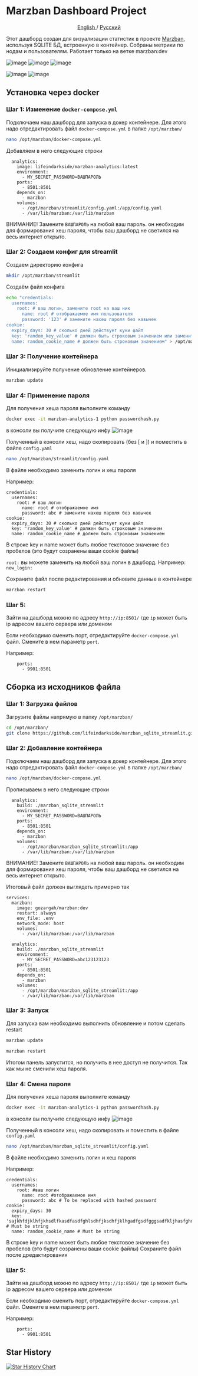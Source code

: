 # Marzban Dashboard Project
<p align="center">
 <a href="./README.md">
 English
 </a>
 /
 <a href="./README-RU.md">
 Русский
 </a>
</p>

Этот дашборд создан для визуализации статистик в проекте [Marzban](https://github.com/Gozargah/Marzban), используя SQLITE БД, встроенную в контейнер.
Собраны метрики по нодам и пользователям. Работает только на ветке marzban:dev

![image](https://github.com/lifeindarkside/marzban_sqlite_streamlit/assets/66727826/2fd39235-9139-46a2-a734-2e200edf7861)
![image](https://github.com/lifeindarkside/marzban_sqlite_streamlit/assets/66727826/daaca12f-0e37-4542-a303-e44bb31c6b04)
![image](https://github.com/lifeindarkside/marzban_sqlite_streamlit/assets/66727826/6b54c4ce-f303-4bcb-8070-93ab9e8de191)

![image](https://github.com/lifeindarkside/marzban_mysql_streamlit/assets/66727826/8fcd7d19-1a5f-408d-8f83-7d5afc5da219)
![image](https://github.com/lifeindarkside/marzban_mysql_streamlit/assets/66727826/f55a79ec-2889-4897-8500-540a44c09b7b)


## Установка через docker

### Шаг 1: Изменение `docker-compose.yml`

Подключаем наш дашборд для запуска в докер контейнере. Для этого надо отредактировать файл `docker-compose.yml` в папке `/opt/marzban/` 

```bash
nano /opt/marzban/docker-compose.yml
```
Добавляем в него следующие строки
```
  analytics:
    image: lifeindarkside/marzban-analytics:latest
    environment: 
      - MY_SECRET_PASSWORD=ВАШПАРОЛЬ
    ports:
      - 8501:8501
    depends_on:
      - marzban
    volumes:
      - /opt/marzban/streamlit/config.yaml:/app/config.yaml
      - /var/lib/marzban:/var/lib/marzban
```

ВНИМАНИЕ! Замените `ВАШПАРОЛЬ` на любой ваш пароль. он необходим для формирования хеш пароля, чтобы ваш дашборд не светился на весь интернет открыто.

### Шаг 2: Создаем конфиг для streamlit

Создаем директорию конфига

```bash
mkdir /opt/marzban/streamlit
```

Создаём файл конфига

```bash
echo "credentials:
  usernames:
    root: # ваш логин, замените root на ваш ник
      name: root # отображаемое имя пользователя
      password: '123' # замените нахеш пароля без кавычек
cookie:
  expiry_days: 30 # сколько дней действует куки файл
  key: 'random_key_value' # должен быть строковым значением или замените его на 120 символов латинского алфавита нижнего регистра
  name: random_cookie_name # должен быть строковым значением" > /opt/marzban/streamlit/config.yaml
```


### Шаг 3: Получение контейнера

Инициализируйте получение обновление контейнеров.

```bash
marzban update
```

### Шаг 4: Применение пароля

Для получения хеша пароля выполните команду 

```bash
docker exec -it marzban-analytics-1 python passwordhash.py
```

в консоли вы получите следующую инфу 
![image](https://github.com/lifeindarkside/marzban_sqlite_streamlit/assets/66727826/767371a6-9de9-49a5-abce-573183036a6f)

Полученный в консоли хеш, надо скопировать (без [ и ]) и поместить в файле `config.yaml`

```bash
nano /opt/marzban/streamlit/config.yaml
```

В файле необходимо заменить логин и хеш пароля

Например:

```
credentials:
  usernames:
    root: # ваш логин
      name: root # отображаемое имя
      password: abc # замените нахеш пароля без кавычек
cookie:
  expiry_days: 30 # сколько дней действует куки файл
  key: 'random_key_value' # должен быть строковым значением
  name: random_cookie_name # должен быть строковым значением
```
В строке key и name может быть любое текстовое значение без пробелов (это будут созранены ваши cookie файлы)

`root:` вы можете заменить на любой ваш логин в дашборд. Например: `new_login:`

Сохраните файл после редактирования и обновите данные в контейнере

```bash
marzban restart
```

### Шаг 5:
Зайти на дашборд можно по адресу 
`http://ip:8501/`
где `ip` может быть ip адресом вашего сервера или доменом

Если необходимо сменить порт, отредактируйте `docker-compose.yml` файл. Смените в нем параметр `port`.

Например:
```
    ports:
      - 9901:8501
```




## Сборка из исходников файла

### Шаг 1: Загрузка файлов

Загрузите файлы напрямую в папку `/opt/marzban/`

```bash
cd /opt/marzban/
git clone https://github.com/lifeindarkside/marzban_sqlite_streamlit.git
```

### Шаг 2: Добавление контейнера

Подключаем наш дашборд для запуска в докер контейнере. Для этого надо отредактировать файл `docker-compose.yml` в папке `/opt/marzban/` 

```bash
nano /opt/marzban/docker-compose.yml
```

Прописываем в него следующие строки
```
  analytics:
    build: ./marzban_sqlite_streamlit
    environment: 
      - MY_SECRET_PASSWORD=ВАШПАРОЛЬ
    ports:
      - 8501:8501
    depends_on:
      - marzban
    volumes:
      - /opt/marzban/marzban_sqlite_streamlit:/app
      - /var/lib/marzban:/var/lib/marzban
```

ВНИМАНИЕ! Замените `ВАШПАРОЛЬ` на любой ваш пароль. он необходим для формирования хеш пароля, чтобы ваш дашборд не светился на весь интернет открыто.

Итоговый файл должен выглядеть примерно так
```
services:
  marzban:
    image: gozargah/marzban:dev
    restart: always
    env_file: .env
    network_mode: host
    volumes:
      - /var/lib/marzban:/var/lib/marzban

  analytics:
    build: ./marzban_sqlite_streamlit
    environment: 
      - MY_SECRET_PASSWORD=abc123123123
    ports:
      - 8501:8501
    depends_on:
      - marzban
    volumes:
      - /opt/marzban/marzban_sqlite_streamlit:/app
      - /var/lib/marzban:/var/lib/marzban
```

### Шаг 3: Запуск

Для запуска вам необходимо выполнить обновление и потом сделать restart

```bash
marzban update
```

```bash
marzban restart
```

Итогом панель запустится, но получить в нее доступ не получится. Так как мы не сменили хеш пароля.

### Шаг 4: Смена пароля

Для получения хеша пароля выполните команду 

```bash
docker exec -it marzban-analytics-1 python passwordhash.py
```

в консоли вы получите следующую инфу 
![image](https://github.com/lifeindarkside/marzban_sqlite_streamlit/assets/66727826/767371a6-9de9-49a5-abce-573183036a6f)

Полученный в консоли хеш, надо скопировать и поместить в файле `config.yaml`

```bash
nano /opt/marzban/marzban_sqlite_streamlit/config.yaml
```

В файле необходимо заменить логин и хеш пароля

Например:

```
credentials:
  usernames:
    root: #ваш логин
      name: root #отображаемое имя
      password: abc # To be replaced with hashed password
cookie:
  expiry_days: 30
  key: 'sajkhfdjklhfjkhsdlfkasdfasdfghlsdhfjksdhfjklhgadfgsdfgggsadfkljhasfghddfshdfhfgh9ogsdfgsdfgwwrhfgjrufgheruhwewerwerwergf' # Must be string
  name: random_cookie_name # Must be string
```
В строке key и name может быть любое текстовое значение без пробелов (это будут созранены ваши cookie файлы)
Сохраните файл после дредактирования

### Шаг 5:
Зайти на дашборд можно по адресу 
`http://ip:8501/`
где `ip` может быть ip адресом вашего сервера или доменом

Если необходимо сменить порт, отредактируйте `docker-compose.yml` файл. Смените в нем параметр `port`.

Например:
```
    ports:
      - 9901:8501
```





## Star History

[![Star History Chart](https://api.star-history.com/svg?repos=lifeindarkside/marzban_sqlite_streamlit&type=Date)](https://star-history.com/#lifeindarkside/marzban_sqlite_streamlit&Date)
